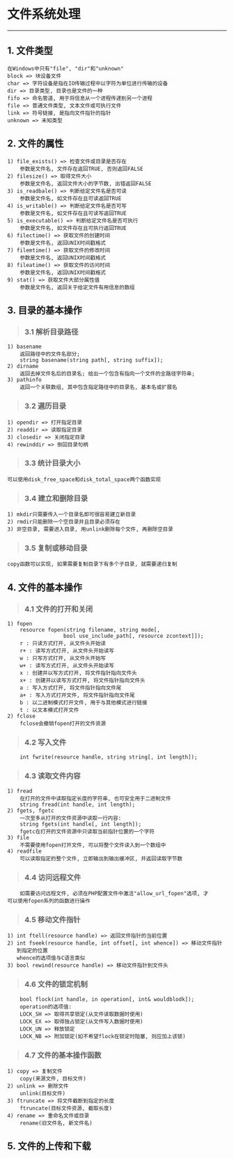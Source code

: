 # **文件系统处理** #
*** 


## **1. 文件类型** ##
    在Windows中只有"file", "dir"和"unknown"
    block => 块设备文件
    char => 字符设备是指在IO传输过程中以字符为单位进行传输的设备
    dir => 目录类型, 目录也是文件的一种
    fifo => 命名管道, 用于将信息从一个进程传递到另一个进程
    file => 普通文件类型, 文本文件或可执行文件
    link => 符号链接, 是指向文件指针的指针
    unknown => 未知类型



## **2. 文件的属性** ##
    1) file_exists() => 检查文件或目录是否存在
        参数是文件名, 文件存在返回TRUE, 否则返回FALSE
    2) filesize() => 取得文件大小
        参数是文件名, 返回文件大小的字节数, 出错返回FALSE
    3) is_readbale() => 判断给定文件名是否可读
        参数是文件名, 如文件存在且可读返回TRUE
    4) is_writable() => 判断给定文件名是否可写
        参数是文件名, 如文件存在且可读写返回TRUE
    5) is_executable() => 判断给定文件名是否可执行
        参数是文件名, 如文件存在且可执行返回TRUE
    6) filectime() => 获取文件的创建时间
        参数是文件名, 返回UNIX时间戳格式
    7) filemtime() => 获取文件的修改时间
        参数是文件名, 返回UNIX时间戳格式
    8) fileatime() => 获取文件的访问时间
        参数是文件名, 返回UNIX时间戳格式
    9) stat() => 获取文件大部分属性值
        参数是文件名, 返回关于给定文件有用信息的数组




## **3. 目录的基本操作** ##
> ### **3.1 解析目录路径** ###
    1) basename
        返回路径中的文件名部分;
        string basename(string path[, string suffix]);
    2) dirname
        返回去掉文件名后的目录名; 给出一个包含有指向一个文件的全路径字符串;
    3) pathinfo
        返回一个关联数组, 其中包含指定路径中的目录名, 基本名或扩展名
> ### **3.2 遍历目录** ###
    1) opendir => 打开指定目录
    2) readdir => 读取指定目录
    3) closedir => 关闭指定目录
    4) rewinddir => 倒回目录句柄
> ### **3.3 统计目录大小** ###
    可以使用disk_free_space和disk_total_space两个函数实现
> ### **3.4 建立和删除目录** ###
    1) mkdir只需要传入一个目录名即可很容易建立新目录
    2) rmdir只能删除一个空目录并且目录必须存在
    3) 非空目录, 需要进入目录, 用unlink删除每个文件, 再删除空目录
> ### **3.5 复制或移动目录** ###
    copy函数可以实现, 如果需要复制目录下有多个子目录, 就需要递归复制




## **4. 文件的基本操作** ##
> ### **4.1 文件的打开和关闭** ###
    1) fopen
        resource fopen(string filename, string mode[, 
                      bool use_include_path[, resource zcontext]]);
        r : 只读方式打开, 从文件头开始读
        r+ : 读写方式打开, 从文件头开始读写
        w : 只写方式打开, 从文件头开始写
        w+ : 读写方式打开, 从文件头开始读写
        x : 创建并以写方式打开, 将文件指针指向文件头
        x+ : 创建并以读写方式打开, 将文件指针指向文件头
        a : 写入方式打开, 将文件指针指向文件尾
        a+ : 写入方式打开文件, 将文件指针指向文件尾
        b : 以二进制模式打开文件, 用于与其他模式进行链接
        t : 以文本模式打开文件
    2) fclose
        fclose会撤销fopen打开的文件资源
> ### **4.2 写入文件** ###
        int fwrite(resource handle, string string[, int length]);
> ### **4.3 读取文件内容** ###
    1) fread
        在打开的文件中读取指定长度的字符串, 也可安全用于二进制文件
        string fread(int handle, int length);
    2) fgets, fgetc
        一次至多从打开的文件资源中读取一行内容:
        string fgets(int handle[, int length]);
        fgetc在打开的文件资源中只读取当前指针位置的一个字符
    3) file 
        不需要使用fopen打开文件, 可以将整个文件读入到一个数组中
    4) readfile
        可以读取指定的整个文件, 立即输出到输出缓冲区, 并返回读取字节数
> ### **4.4 访问远程文件** ###
        如需要访问远程文件, 必须在PHP配置文件中激活"allow_url_fopen"选项, 才
    可以使用fopen系列的函数进行操作
> ### **4.5 移动文件指针** ###
    1) int ftell(resource handle) => 返回文件指针的当前位置
    2) int fseek(resource handle, int offset[, int whence]) => 移动文件指针
       到指定的位置
       whence的选项值与C语言类似
    3) bool rewind(resource handle) => 移动文件指针到文件头
> ### **4.6 文件的锁定机制** ###
        bool flock(int handle, in operation[, int& wouldblodk]);
        operation的选项值:
        LOCK_SH => 取得共享锁定(从文件读取数据时使用)
        LOCK_EX => 取得独占锁定(从文件写入数据时使用)
        LOCK_UN => 释放锁定
        LOCK_NB => 附加锁定(如不希望flock在锁定时阻塞, 则应加上该锁)
> ### **4.7 文件的基本操作函数** ###
    1) copy => 复制文件
        copy(来源文件, 目标文件)
    2) unlink => 删除文件
        unlink(目标文件)
    3) ftruncate => 将文件截断到指定的长度
        ftruncate(目标文件资源, 截取长度)
    4) rename => 重命名文件或目录
        rename(旧文件名, 新文件名)




## **5. 文件的上传和下载** ##
